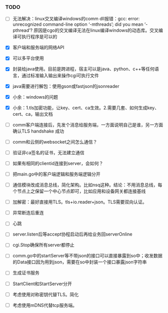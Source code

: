 ### TODO

- [ ] 无法解决：linux交叉编译windows的comm dll报错：gcc: error: unrecognized command-line option ‘-mthreads’; did you mean ‘-pthread’? 原因是cgo的交叉编译无法在linux编译windows的动态库。交叉编译可执行程序是可以的
- [x] 客户端和服务端的网络API
- [x] 可以多平台使用
- [x] 封装给java使用。目前是跨进程，宿主可以是java、python、c++等任何语言，通过标准输入输出来操作cgi可执行文件
- [x] java需要进行解包：使用gson或fastjson的jsonreader
- [x] 小余：windows的问题
- [x] 小余：1.tls加密功能，让key、cert、ca生效。2.需要几套、如何生成key、cert、ca，输出文档
- [ ] comm客户端连接后，先发个消息给服务端，一方面说明自己是谁，另一方面确认TLS handshake 成功
- [ ] comm和云侧的websocket之间怎么通信？
- [ ] 验证非ca签名的证书，无法建立通信
- [ ] 如果有相同的clientid连接到server，会如何？
- [ ] 把main.go中的客户端逻辑和服务端逻辑分开
- [ ] 通信模块改成消息总线，简化架构。比如nsq这种。结论：不用消息总线，每个节点上之保留一个中心节点即可，比如应用和设备网关都连接基线
- [ ] 加解密：最好直接用TLS。tls+io.reader+json。TLS需要双向认证。
- [ ] 异常断连后重连
- [ ] 心跳
- [ ] server.listen后等accept协程启动后再给业务回serverOnline
- [ ] cgi.Stop确保所有server都停止
- [ ] comm.go中的startServer等不带json的接口可以直接暴露到so中；收发数据的Data接口因为用到json，需要在so中封装一个接口暴露json字符串
- [ ] 生成证书服务

- [ ] StartClient和StartServer分开
- [ ] 考虑使用对称密钥代替TLS。简化
- [ ] 考虑使用mDNS代替tcp服务端。